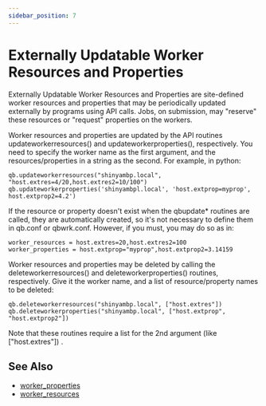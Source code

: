 ```yaml
---
sidebar_position: 7
---
```


# Externally Updatable Worker Resources and Properties

Externally Updatable Worker Resources and Properties are site-defined worker resources and properties that may be periodically updated externally by programs using API calls. Jobs, on submission, may "reserve" these resources or "request" properties on the workers.

Worker resources and properties are updated by the API routines updateworkerresources() and updateworkerproperties(), respectively. You need to specify the worker name as the first argument, and the resources/properties in a string as the second. For example, in python:

```
qb.updateworkerresources("shinyambp.local", "host.extres=4/20,host.extres2=10/100")
qb.updateworkerproperties('shinyambpl.local', 'host.extprop=myprop', host.extprop2=4.2')
```

If the resource or property doesn't exist when the qbupdate\* routines are called, they are automatically created, so it's not necessary to define them in qb.conf or qbwrk.conf. However, if you must, you may do so as in:

```
worker_resources = host.extres=20,host.extres2=100
worker_properties = host.extprop="myprop",host.extprop2=3.14159
```

Worker resources and properties may be deleted by calling the deleteworkerresources() and deleteworkerproperties() routines, respectively. Give it the worker name, and a list of resource/property names to be deleted:

```
qb.deleteworkerresources("shinyambp.local", ["host.extres"])
qb.deleteworkerproperties("shinyambp.local", ["host.extprop", "host.extprop2"])
```

Note that these routines require a list for the 2nd argument (like ["host.extres"]) .

## See Also
* [worker_properties](../../configuration-parameter-reference/worker_properties)
* [worker_resources](../../configuration-parameter-reference/worker_resources)

